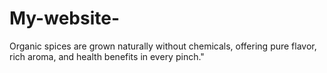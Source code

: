 # My-website-
Organic spices are grown naturally without chemicals, offering pure flavor, rich aroma, and health benefits in every pinch."

